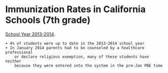 # Immunization Rates in California Schools (7th grade)

[School Year 2013-2014](/Users/alicetopping/dev/nyu-python/course3/assignments/about_a_dataset/Figure1_2013.png).

	+ 4% of students were up to date in the 2013-2014 school year 
	+ In January 2014 parents had to be counseled by a healthcare professional
	   	or declare religious exemption, many of these students have neither
		because they were entered into the system in the pre-Jan PBE time 


		

